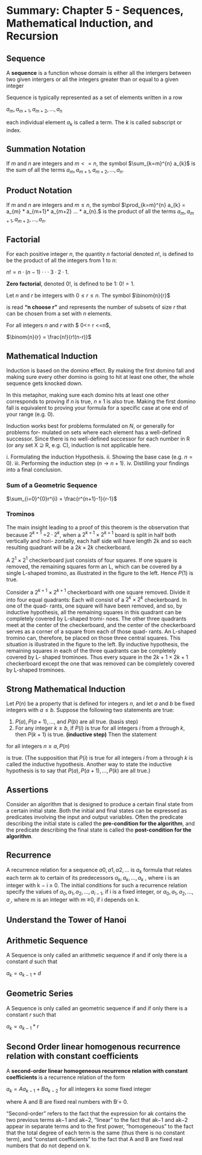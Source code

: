 # Summary: Chapter 5 - Sequences, Mathematical Induction, and Recursion
## Sequence
A **sequence** is a function whose domain is either all the intergers between two given intergers or all the integers greater than or equal to a given integer

Sequence is typically represented as a set of elements written in a row

$a_{m}, a_{m+1}, a_{m+2},..., a_{n}$

each individual element $a_{k}$ is called a term. The $k$ is called subscript or index.

## Summation Notation
If $m$ and $n$ are integers and $m <= n$, the symbol $\sum_{k=m}^{n} a_{k}$ is the sum of all the terms $a_{m}, a_{m+1}, a_{m+2}, ..., a_{n}.$

## Product Notation
If $m$ and $n$ are integers and $m ≤ n$, the symbol $\prod_{k=m}^{n} a_{k} = a_{m} * a_{m+1}* a_{m+2} ... * a_{n}.$ is the product of all the terms $a_{m}, a_{m+1}, a_{m+2}, ..., a_{n}.$

## Factorial
For each positive integer $n$, the quantity $n$ factorial denoted $n!$, is defined to be the
product of all the integers from $1$ to $n$:

$n! = n·(n − 1)···3·2·1.$

**Zero factorial**, denoted $0!$, is defined to be $1$:
$0! = 1.$

Let $n$ and $r$ be integers with $0 ≤ r ≤ n$. The symbol
$\binom{n}{r}$

is read **“n choose r”** and represents the number of subsets of size $r$ that can be chosen from a set with $n$ elements.

For all integers $n$ and $r$ with $ 0<= r <=n$,

$\binom{n}{r} = \frac{n!}{r!(n-r)}$

## Mathematical Induction
Induction is based on the domino effect. By making the first domino fall and making sure every other domino is going to hit at least one other, the whole sequence gets knocked down.

In this metaphor, making sure each domino hits at least one other corresponds to proving if $n$ is true, $n ± 1$ is also true. Making the first domino fall is equivalent to proving your formula for a specific case at one end of your range (e.g. 0).

Induction works best for problems formulated on $N$, or generally for problems for- mulated on sets where each element has a well-defined successor. Since there is no well-defined successor for each number in R (or any set X ⊇ R, e.g. C), induction is not applicable here.

i. Formulating the induction Hypothesis.
ii. Showing the base case (e.g. $n = 0$).
iii. Performing the induction step ($n \to n + 1$). 
iv. Distilling your findings into a final conclusion.

### Sum of a Geometric Sequence
$\sum_{i=0}^{0}r^{i} = \frac{r^{n+1}-1}{r-1}$

### Trominos
The main insight leading to a proof of this theorem is the observation that because $2^{k+1}$ =$2·2^{k}$, when a $2^{k+1}×2^{k+1}$ board is split in half both vertically and hori- zontally, each half side will have length 2k and so each resulting quadrant will be a $2k × 2k$ checkerboard.
  
A $2^{1} × 2^{1}$ checkerboard just consists of four squares. If one square is removed, the
remaining squares form an L, which can be covered by a single L-shaped tromino, as illustrated in the figure to the left. Hence $P(1)$ is true.

Consider a $2^{k + 1} × 2^{k + 1}$ checkerboard with one square removed. Divide it into four equal quadrants: Each will consist of a $2^{k} × 2^{k}$ checkerboard. In one of the quad- rants, one square will have been removed, and so, by inductive hypothesis, all the remaining squares in this quadrant can be completely covered by L-shaped tromi- noes. The other three quadrants meet at the center of the checkerboard, and the center of the checkerboard serves as a corner of a square from each of those quad- rants. An L-shaped tromino can, therefore, be placed on those three central squares. This situation is illustrated in the figure to the left. By inductive hypothesis, the remaining squares in each of the three quadrants can be completely covered by L- shaped trominoes. Thus every square in the $2k + 1 × 2k + 1$ checkerboard except the one that was removed can be completely covered by L-shaped trominoes.

## Strong Mathematical Induction
Let $P(n)$ be a property that is defined for integers $n$, and let $a$ and $b$ be fixed integers with $a ≤ b$. Suppose the following two statements are true:
1. $P(a),P(a+1),...,$ and $P(b)$ are all true. (basis step)
2. For any integer $k ≥ b$, if $P(i)$ is true for all integers $i$ from a through $k$, then
$P(k + 1)$ is true. **(inductive step)**
Then the statement

for all integers $n ≥ a, P(n)$

is true. (The supposition that $P(i)$ is true for all integers $i$ from a through $k$ is called the inductive hypothesis. Another way to state the inductive hypothesis is to say that $P(a),P(a+1),...,P(k)$ are all true.)
 


## Assertions
Consider an algorithm that is designed to produce a certain final state from a certain initial state. Both the initial and final states can be expressed as predicates involving the input and output variables. Often the predicate describing the initial state is called the **pre-condition for the algorithm**, and the predicate describing the final state is called the **post-condition for the algorithm**.

## Recurrence
A recurrence relation for a sequence $a0,a1,a2,...$ is $a_{k}$ formula that relates each term ak to certain of its predecessors $a_{k}, a_{k}, . . . , a_{k}$ , where i is an integer with k − i ≥ 0. The initial conditions for such a recurrence relation specify the values of $a_{0},a_{1},a_{2},...,a_{i-1}$, if i is a fixed integer, or $a_{0},a_{1},a_{2},...,a_{,}$, where m is an integer with m ≥0, if i depends on k.

## Understand the Tower of Hanoi
## Arithmetic Sequence
A Sequence is only called an arithmetic sequence if and if only there is a constant $d$ such that

$a_{k} = a_{k-1} + d$

## Geometric Series
A Sequence is only called an geometric sequence if and if only there is a constant $r$ such that

$a_{k} = a_{k-1} * r$

## Second Order linear homogenous recurrence relation with constant coefficients
A **second-order linear homogeneous recurrence relation with constant coefficients** is a recurrence relation of the form

$a_{k} = Aa_{k−1} + Ba_{k−2}$ for all integers $k ≥$ some fixed integer

where A and B are fixed real numbers with B ̸= 0.


“Second-order” refers to the fact that the expression for ak contains the two previous terms ak−1 and ak−2, “linear” to the fact that ak−1 and ak−2 appear in separate terms and to the first power, “homogeneous” to the fact that the total degree of each term is the same (thus there is no constant term), and “constant coefficients” to the fact that A and B are fixed real numbers that do not depend on k.


